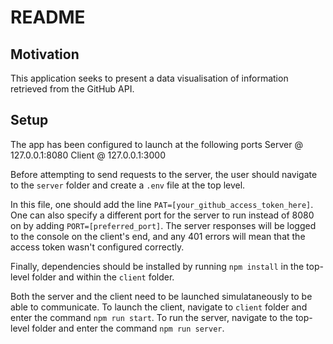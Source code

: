 # README

## Motivation

This application seeks to present a data visualisation of information retrieved from the GitHub API.

## Setup

The app has been configured to launch at the following ports
    Server @ 127.0.0.1:8080
    Client @ 127.0.0.1:3000

Before attempting to send requests to the server, the user should navigate to the ``server`` folder and create a ``.env`` file at the top level.

In this file, one should add the line ``PAT=[your_github_access_token_here]``. One can also specify a different port for the server to run instead of 8080 on by adding ``PORT=[preferred_port]``. The server responses will be logged to the console on the client's end, and any 401 errors will mean that the access token wasn't configured correctly.

Finally, dependencies should be installed by running ``npm install`` in the top-level folder and within the ``client`` folder.

Both the server and the client need to be launched simulataneously to be able to communicate. To launch the client, navigate to ``client`` folder and enter the command ``npm run start``. To run the server, navigate to the top-level folder and enter the command ``npm run server``.
